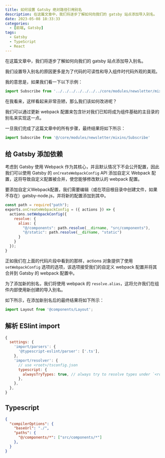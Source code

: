 ```yaml
---
title: 如何设置 Gatsby 绝对路径引用别名
description: 在这篇文章中，我们将逐步了解如何向我们的 gatsby 站点添加导入别名。
date: 2023-05-08 18:33:33
categories:
  - [前端, Gatsby]
tags:
  - Gatsby
  - TypeScript
  - React
---
```


在这篇文章中，我们将逐步了解如何向我们的 gatsby 站点添加导入别名。

我们设置导入别名的原因更多是为了代码的可读性和导入组件时代码外观的美观。

我的意思是，如果我们看一下以下示例：

```ts
import Subscribe from '../../../../../../../core/modules/newsletter/mixins/Subscribe'
```

在我看来，这样看起来非常丑陋，那么我们该如何改进呢？

我们可以通过更新 webpack 配置来包含针对我们已知将成为组件基础的主目录的别名来实现这一点。

一旦我们完成了这篇文章中的所有步骤，最终结果将如下所示：

```ts
import Subscribe from '@/core/modules/newsletter/mixins/Subscribe'
```

## 给 Gatsby 添加依赖

考虑到 Gatsby 使用 Webpack 作为其核心，并且默认情况下不会公开配置，因此我们可以使用 Gatsby 的 `onCreateWebpackConfig` API 添加自定义 Webpack 配置，这将导致自定义配置被合并，使您能够修改默认的 webpack 配置。

要添加自定义Webpack配置，我们需要编辑（或在项目根目录中创建文件，如果不存在）gatsby-node.js，并将新的配置添加到其中。

```js
const path = require("path");
exports.onCreateWebpackConfig = ({ actions }) => {
  actions.setWebpackConfig({
    resolve: {
      alias: {
        "@/components": path.resolve(__dirname, "src/components"),
        "@/static": path.resolve(__dirname, "static")
      }
    }
  });
}
```

正如我们在上面的代码片段中看到的那样，actions 对象提供了使用 `setWebpackConfig` 选项的选项，该选项接受我们的自定义 webpack 配置并将其合并到 Gatsby 的 webpack 配置中。

为了添加新的别名，我们将使用 webpack 的 `resolve.alias`，这将允许我们在组件内部使用新创建的导入别名。

如下所示，在添加新别名后的最终结果将如下所示：

```ts
import Layout from '@components/Layout';
```

## 解析 ESlint import

```js
{
  settings: {
    'import/parsers': {
      '@typescript-eslint/parser': ['.ts'],
    },
    'import/resolver': {
      // use <root>/tsconfig.json
      typescript: {
        alwaysTryTypes: true, // always try to resolve types under `<roo/>@types` directory even it doesn't contain any source code, like `@types/unist`
      },
    },
  },
}
```

## Typescript

```json
{
  "compilerOptions": {
    "baseUrl": "./",
    "paths": {
      "@/components/*": ["src/components/*"]
    },
  }
}
```
